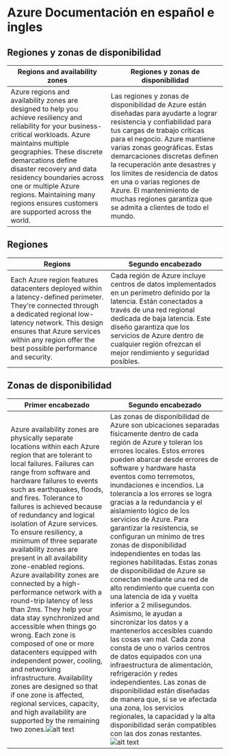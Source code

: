 # Azure Documentación en español e ingles

## Regiones y zonas de disponibilidad

| Regions and availability zones | Regiones y zonas de disponibilidad |
| ------------- | ------------- |
| Azure regions and availability zones are designed to help you achieve resiliency and reliability for your business-critical workloads. Azure maintains multiple geographies. These discrete demarcations define disaster recovery and data residency boundaries across one or multiple Azure regions. Maintaining many regions ensures customers are supported across the world.  | Las regiones y zonas de disponibilidad de Azure están diseñadas para ayudarte a lograr resistencia y confiabilidad para tus cargas de trabajo críticas para el negocio. Azure mantiene varias zonas geográficas. Estas demarcaciones discretas definen la recuperación ante desastres y los límites de residencia de datos en una o varias regiones de Azure. El mantenimiento de muchas regiones garantiza que se admita a clientes de todo el mundo.  |

## Regiones

| Regions | Segundo encabezado |
| ------------- | ------------- |
| Each Azure region features datacenters deployed within a latency-defined perimeter. They're connected through a dedicated regional low-latency network. This design ensures that Azure services within any region offer the best possible performance and security.  | Cada región de Azure incluye centros de datos implementados en un perímetro definido por la latencia. Están conectados a través de una red regional dedicada de baja latencia. Este diseño garantiza que los servicios de Azure dentro de cualquier región ofrezcan el mejor rendimiento y seguridad posibles.  |

## Zonas de disponibilidad

| Primer encabezado | Segundo encabezado |
| ------------- | ------------- |
| Azure availability zones are physically separate locations within each Azure region that are tolerant to local failures. Failures can range from software and hardware failures to events such as earthquakes, floods, and fires. Tolerance to failures is achieved because of redundancy and logical isolation of Azure services. To ensure resiliency, a minimum of three separate availability zones are present in all availability zone-enabled regions. Azure availability zones are connected by a high-performance network with a round-trip latency of less than 2ms. They help your data stay synchronized and accessible when things go wrong. Each zone is composed of one or more datacenters equipped with independent power, cooling, and networking infrastructure. Availability zones are designed so that if one zone is affected, regional services, capacity, and high availability are supported by the remaining two zones.![alt text](https://docs.microsoft.com/en-us/azure/availability-zones/media/availability-zones.png "Azure") | Las zonas de disponibilidad de Azure son ubicaciones separadas físicamente dentro de cada región de Azure y toleran los errores locales. Estos errores pueden abarcar desde errores de software y hardware hasta eventos como terremotos, inundaciones e incendios. La tolerancia a los errores se logra gracias a la redundancia y el aislamiento lógico de los servicios de Azure. Para garantizar la resistencia, se configuran un mínimo de tres zonas de disponibilidad independientes en todas las regiones habilitadas. Estas zonas de disponibilidad de Azure se conectan mediante una red de alto rendimiento que cuenta con una latencia de ida y vuelta inferior a 2 milisegundos. Asimismo, le ayudan a sincronizar los datos y a mantenerlos accesibles cuando las cosas van mal. Cada zona consta de uno o varios centros de datos equipados con una infraestructura de alimentación, refrigeración y redes independientes. Las zonas de disponibilidad están diseñadas de manera que, si se ve afectada una zona, los servicios regionales, la capacidad y la alta disponibilidad serán compatibles con las dos zonas restantes. ![alt text](https://docs.microsoft.com/en-us/azure/availability-zones/media/availability-zones.png "Azure")|
